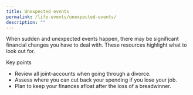 ```yaml
---
title: Unexpected events
permalink: /life-events/unexpected-events/
description: ""
---
```

When sudden and unexpected events happen, there may be significant financial changes you have to deal with. These resources highlight what to look out for.

Key points

*   Review all joint-accounts when going through a divorce.
*   Assess where you can cut back your spending if you lose your job.
*   Plan to keep your finances afloat after the loss of a breadwinner.